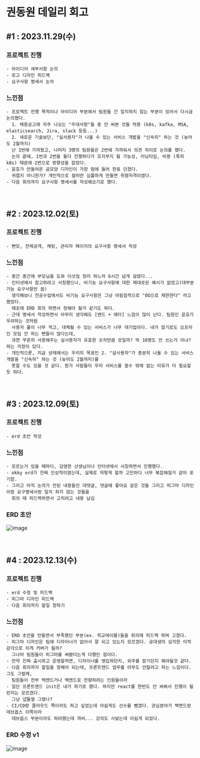 # 권동원 데일리 회고

## #1 : 2023.11.29(수)

### 프로젝트 진행

    - 아이디어 세부사항 논의
    - 로고 디자인 피드백
    - 요구사항 명세서 논의

### 느낀점

    - 프로젝트 진행 목적이나 아이디어 부분에서 팀원들 간 일치하지 않는 부분이 있어서 다시금 논의했다.
      1. 채용공고에 자주 나오는 "우대사항"들 중 안 써본 것들 적용 (k8s, kafka, MSA, elasticsearch, Jira, slack 등등...)
      2. 새로운 기술보단, "실사용자"가 나올 수 있는 서비스 개발을 "신속히" 하는 것 (늦어도 2월까지)
      난 1번에 가까웠고, 나머지 3명의 팀원들은 2번에 가까워서 의견 차이로 논의를 했다.
      논의 끝에, 1번과 2번을 둘다 진행하다가 흐지부지 될 가능성, 러닝타임, 비용 (특히 k8s) 때문에 2번으로 방향성을 잡았다.
    - 윤호가 만들어온 곰모양 디자인이 가장 맘에 들어 한표 던졌다.
      귀엽지 아니한가? 개인적으로 컬러만 심플하게 만들면 취향저격이였다.
    - 다음 회의까지 요구사항 명세서를 작성해오기로 했다.
    
<br>

## #2 : 2023.12.02(토)

### 프로젝트 진행

    - 뻔모, 전체공개, 채팅, 관리자 페이지의 요구사항 명세서 작성

### 느낀점

    - 중간 중간에 부모님을 도와 이삿짐 정리 하느라 6시간 넘게 걸렸다...
    - 인터넷에서 참고하려고 서칭했으나, 비기능 요구사항에 대한 제대로된 예시가 없었고(대부분 기능 요구사항만 씀)
      생각해보니 전공수업에서도 비기능 요구사항은 그냥 어림짐작으로 "OO으로 제한한다" 라고 했었다.
      애초에 ERD 회의 하면서 정해야 될거 같기도 하다.
    - 근데 명세서 작성하면서 아무리 생각해도 [밴드 + 에타] 느낌이 많이 난다. 팀원인 윤호가 우려하는 것처럼
      사용자 풀이 너무 적고, 대체될 수 있는 서비스가 너무 대기업이다. 내가 알기로도 오프라인 모임 안 하는 뻔들이 많다는데,
      과연 꾸준히 사용해주는 실사용자가 유효한 숫자만큼 모일까? 막 10명도 안 쓰는거 아냐? 하는 걱정이 있다.
    - 개인적으론, 지금 상태에서는 우리의 목표인 2. "실사용자"가 충분히 나올 수 있는 서비스 개발을 "신속히" 하는 것 (늦어도 2월까지)를
      못할 수도 있을 것 같다. 뭔가 사람들이 우리 서비스를 쓸수 밖에 없는 이유가 더 필요할듯 하다.
      
<br>

## #3 : 2023.12.09(토)

### 프로젝트 진행

    - erd 초안 작성
    
### 느낀점

    - 모르는거 있을 때마다, 김영한 선생님이나 인터넷에서 서칭하면서 진행했다.
    - okky erd가 진짜 인상적이였는데, 실제로 저렇게 할까 고민하다 너무 복잡해질거 같아 포기함.
    - 그리고 아직 논의가 안된 내용들인 대댓글, 댓글에 좋아요 같은 것들 그리고 피그마 디자인이랑 요구명세서랑 일치 하지 않는 것들을
      회의 때 피드백하면서 고치려고 내용 남김
      
### ERD 초안
![image](https://github.com/FFunFun/.github/assets/90139277/6e8e8717-0ece-43ff-a77d-bd663c2ce7c3)

<br>

## #4 : 2023.12.13(수)

### 프로젝트 진행

    - erd 수정 및 피드백
    - 피그마 디자인 피드백
    - 다음 회의까지 할일 정하기
    
### 느낀점

    - ERD 초안을 만들면서 부족했던 부분(ex. 학교테이블)들을 회의때 피드백 하며 고쳤다.
    - 피그마 디자인은 팀에 디자이너가 없어서 잘 되고 있는지 모르겠다. 공대생의 심각한 미적감각으로 이게 커버가 될까?
      그나마 팀원들이 피그마를 써봤다는게 다행인 점이다.
    - 만약 진짜 출시하고 운영할꺼면, 디자이너를 영입하던지, 외주를 맡기던지 해야될것 같다.
    - 다음 회의까지 할일을 정해야 되는데, 프론트엔드 업무를 아무도 안할려고 하는 느낌이다. 그도 그럴께, 
      팀원들이 전부 백엔드거나 백엔드로 전향하려는 인원들이라
    - 일단 프론트엔드 init은 내가 하기로 했다. 하지만 react를 한번도 안 써봐서 진행이 될런지는 모르겠다.
      그냥 냅둘껄 그랬나?
    - CI/CD랑 클라우드 쪽이라도 하고 싶었는데 아쉽게도 선수를 뺐겼다. 관심분야가 백엔드랑 데브옵스 이쪽이라 
      데브옵스 부분이라도 하려했는데 까비... 강의도 사놨는데 아쉽게 되었다.
      
### ERD 수정 v1
![image](https://github.com/FFunFun/.github/assets/90139277/c4d68d95-c5a2-4032-b2ab-1c2bfc313c6e)

<br>



      
      
